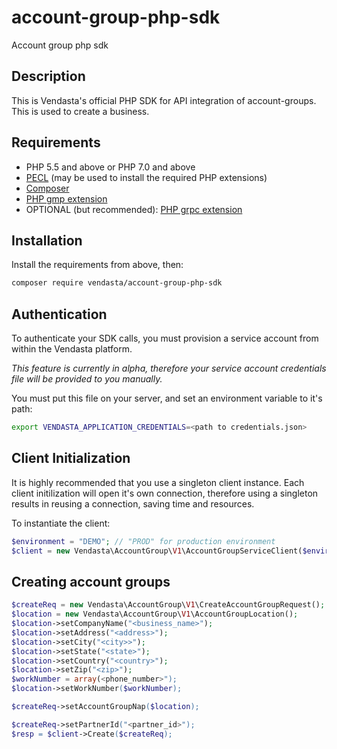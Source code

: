 # account-group-php-sdk
Account group php sdk

## Description

This is Vendasta's official PHP SDK for API integration of account-groups. This is used to create a business.

## Requirements

- PHP 5.5 and above or PHP 7.0 and above
- [PECL](https://pecl.php.net/) (may be used to install the required PHP extensions)
- [Composer](https://getcomposer.org/)
- [PHP gmp extension](http://php.net/manual/en/book.gmp.php)
- OPTIONAL (but recommended): [PHP grpc extension](https://cloud.google.com/php/grpc)

## Installation

Install the requirements from above, then:

```bash
composer require vendasta/account-group-php-sdk
```

## Authentication

To authenticate your SDK calls, you must provision a service account from within the Vendasta platform.

_This feature is currently in alpha, therefore your service account credentials file will be provided to you manually._

You must put this file on your server, and set an environment variable to it's path:

```bash
export VENDASTA_APPLICATION_CREDENTIALS=<path to credentials.json>
```

## Client Initialization

It is highly recommended that you use a singleton client instance. Each client initilization will open it's own connection, therefore using a singleton results in reusing a connection, saving time and resources.

To instantiate the client:

```php
$environment = "DEMO"; // "PROD" for production environment
$client = new Vendasta\AccountGroup\V1\AccountGroupServiceClient($environment);
```

## Creating account groups
```php
$createReq = new Vendasta\AccountGroup\V1\CreateAccountGroupRequest();
$location = new Vendasta\AccountGroup\V1\AccountGroupLocation();
$location->setCompanyName("<business_name>");
$location->setAddress("<address>");
$location->setCity("<city>>");
$location->setState("<state>");
$location->setCountry("<country>");
$location->setZip("<zip>");
$workNumber = array(<phone_number>");
$location->setWorkNumber($workNumber);

$createReq->setAccountGroupNap($location);

$createReq->setPartnerId("<partner_id>");
$resp = $client->Create($createReq);
```
